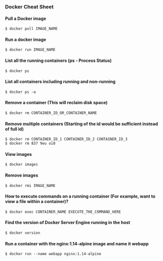 ### Docker Cheat Sheet

#### Pull a Docker image
```shell
$ docker pull IMAGE_NAME
```

#### Run a docker image
```shell
$ docker run IMAGE_NAME
```

#### List all the running containers (ps - Process Status)
```shell
$ docker ps
```

#### List all containers including running and non-running
```shell
$ docker ps -a
```

#### Remove a container (This will reclaim disk space)
```shell
$ docker rm CONTAINER_ID_OR_CONTAINER_NAME
```

#### Remove multiple containers (Starting of the id would be sufficient instead of full id)
```shell
$ docker rm CONTAINER_ID_1 CONTAINER_ID_2 CONTAINER_ID_3 
$ docker rm 837 9eu oi0 
```

#### View images
```shell
$ docker images
```

#### Remove images
```shell
$ docker rmi IMAGE_NAME
```

#### How to execute commands on a running container (For example, want to view a file within a container)?
```shell
$ docker exec CONTAINER_NAME EXECUTE_THE_COMMAND_HERE
```

#### Find the version of Docker Server Engine running in the host
```
$ docker version
```

#### Run a container with the nginx:1.14-alpine image and name it webapp
```
$ docker run --name webapp nginx:1.14-alpine
```
